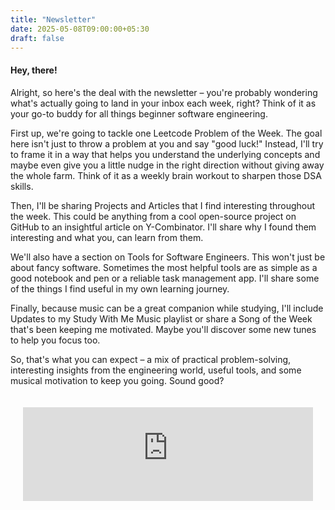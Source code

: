 ```yaml
---
title: "Newsletter"
date: 2025-05-08T09:00:00+05:30
draft: false
---
```


#### Hey, there! 
Alright, so here's the deal with the newsletter – you're probably wondering what's actually going to land in your inbox each week, right? Think of it as your go-to buddy for all things beginner software engineering.

First up, we're going to tackle one Leetcode Problem of the Week. The goal here isn't just to throw a problem at you and say "good luck!" Instead, I'll try to frame it in a way that helps you understand the underlying concepts and maybe even give you a little nudge in the right direction without giving away the whole farm. Think of it as a weekly brain workout to sharpen those DSA skills.

Then, I'll be sharing Projects and Articles that I find interesting throughout the week. This could be anything from a cool open-source project on GitHub to an insightful article on Y-Combinator. I'll share why I found them interesting and what you, can learn from them.

We'll also have a section on Tools for Software Engineers. This won't just be about fancy software. Sometimes the most helpful tools are as simple as a good notebook and pen or a reliable task management app. I'll share some of the things I find useful in my own learning journey.

Finally, because music can be a great companion while studying, I'll include Updates to my Study With Me Music playlist or share a Song of the Week that's been keeping me motivated. Maybe you'll discover some new tunes to help you focus too.

So, that's what you can expect – a mix of practical problem-solving, interesting insights from the engineering world, useful tools, and some musical motivation to keep you going. Sound good?

<div style="padding: 20px; display: flex; justify-content: center;">
    <iframe 
        src="https://djsbalakrishnan.substack.com/embed" 
        width="480" 
        height="150" 
        frameborder="0" 
        scrolling="no"
        style="display: block; margin: 0 auto;"
    >
    </iframe>
</div>
